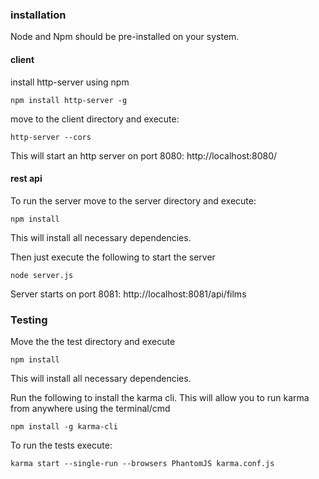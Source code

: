 ### installation
Node and Npm should be pre-installed on your system.
 
#### client
install http-server using npm
	
	npm install http-server -g
	
move to the client directory and execute:

	http-server --cors
	
This will start an http server on port 8080: http://localhost:8080/
	
#### rest api

To run the server move to the server directory and execute:

	npm install
	
This will install all necessary dependencies.

Then just execute the following to start the server

	node server.js
	
Server starts on port 8081: http://localhost:8081/api/films

### Testing

Move the the test directory and execute

	npm install
	
This will install all necessary dependencies.

Run the following to install the karma cli. This will allow you to run karma from anywhere using the terminal/cmd

	npm install -g karma-cli	


To run the tests execute:

	karma start --single-run --browsers PhantomJS karma.conf.js
	